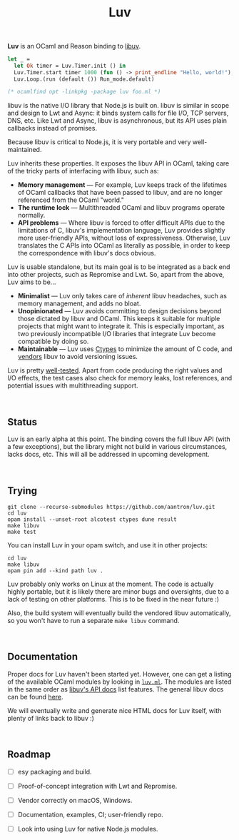 <h1 align="center">Luv</h1>
<br/>



**Luv** is an OCaml and Reason binding to [libuv][libuv].

```ocaml
let _ =
  let Ok timer = Luv.Timer.init () in
  Luv.Timer.start timer 1000 (fun () -> print_endline "Hello, world!");
  Luv.Loop.(run (default ()) Run_mode.default)

(* ocamlfind opt -linkpkg -package luv foo.ml *)
```

libuv is the native I/O library that Node.js is built on. libuv is similar in
scope and design to Lwt and Async: it binds system calls for file I/O, TCP
servers, DNS, etc. Like Lwt and Async, libuv is asynchronous, but its API uses
plain callbacks instead of promises.

Because libuv is critical to Node.js, it is very portable and very
well-maintained.

Luv inherits these properties. It exposes the libuv API in OCaml, taking care of
the tricky parts of interfacing with libuv, such as:

- **Memory management** &mdash; For example, Luv keeps track of the lifetimes of
  OCaml callbacks that have been passed to libuv, and are no longer referenced
  from the OCaml "world."
- **The runtime lock** &mdash; Multithreaded OCaml and libuv programs operate
  normally.
- **API problems** &mdash; Where libuv is forced to offer difficult APIs due to
  the limitations of C, libuv's implementation language, Luv provides slightly
  more user-friendly APIs, without loss of expressiveness. Otherwise, Luv
  translates the C APIs into OCaml as literally as possible, in order to keep
  the correspondence with libuv's docs obvious.

Luv is usable standalone, but its main goal is to be integrated as a back end
into other projects, such as Repromise and Lwt. So, apart from the above, Luv
aims to be...

- **Minimalist** &mdash; Luv only takes care of *inherent* libuv headaches, such
  as memory management, and adds no bloat.
- **Unopinionated** &mdash; Luv avoids committing to design decisions beyond
  those dictated by libuv and OCaml. This keeps it suitable for multiple
  projects that might want to integrate it. This is especially important, as two
  previously incompatible I/O libraries that integrate Luv become compatible by
  doing so.
- **Maintainable** &mdash; Luv uses [Ctypes][ctypes] to minimize the amount of C
  code, and [vendors][vendor] libuv to avoid versioning issues.

Luv is pretty [well-tested][tests]. Apart from code producing the right values
and I/O effects, the test cases also check for memory leaks, lost references,
and potential issues with multithreading support.



<br/>

## Status

Luv is an early alpha at this point. The binding covers the full libuv API
(with a few exceptions), but the library might not build in various
circumstances, lacks docs, etc. This will all be addressed in upcoming
development.



<br/>

## Trying

```
git clone --recurse-submodules https://github.com/aantron/luv.git
cd luv
opam install --unset-root alcotest ctypes dune result
make libuv
make test
```

You can install Luv in your opam switch, and use it in other projects:

```
cd luv
make libuv
opam pin add --kind path luv .
```

Luv probably only works on Linux at the moment. The code is actually highly
portable, but it is likely there are minor bugs and oversights, due to a lack of
testing on other platforms. This is to be fixed in the near future :)

Also, the build system will eventually build the vendored libuv automatically,
so you won't have to run a separate `make libuv` command.



<br/>

## Documentation

Proper docs for Luv haven't been started yet. However, one can get a listing of
the available OCaml modules by looking in [`luv.ml`][luv.ml]. The modules are
listed in the same order as [libuv's API docs][libuv-api] list features. The
general libuv docs can be found [here][libuv-docs].

We will eventually write and generate nice HTML docs for Luv itself, with plenty
of links back to libuv :)



<br/>

## Roadmap

- [ ] esy packaging and build.
- [ ] Proof-of-concept integration with Lwt and Repromise.
- [ ] Vendor correctly on macOS, Windows.
- [ ] Documentation, examples, CI; user-friendly repo.
- [ ] Look into using Luv for native Node.js modules.



[libuv]: https://github.com/libuv/libuv
[ctypes]: https://github.com/ocamllabs/ocaml-ctypes
[vendor]: https://github.com/aantron/luv/tree/master/src/vendor
[tests]: https://github.com/aantron/luv/tree/master/test
[luv.ml]: https://github.com/aantron/luv/blob/master/src/luv.ml
[libuv-api]: http://docs.libuv.org/en/v1.x/api.html
[libuv-docs]: http://docs.libuv.org/en/v1.x/
